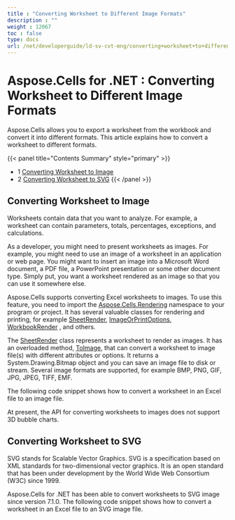 ```yaml
---
title : "Converting Worksheet to Different Image Formats" 
description : "" 
weight : 12067 
toc : false
type: docs
url: /net/developerguide/ld-sv-cvt-mng/converting+worksheet+to+different+image+formats/
---
```


# Aspose.Cells for .NET : Converting Worksheet to Different Image Formats


Aspose.Cells allows you to export a worksheet from the workbook and convert it into different formats. This article explains how to convert a worksheet to different formats.

{{< panel title="Contents Summary" style="primary" >}}
*   1 [Converting Worksheet to Image](#converting-worksheet-to-image)
*   2 [Converting Worksheet to SVG](#converting-worksheet-to-svg)
{{< /panel >}}
 

## Converting Worksheet to Image

Worksheets contain data that you want to analyze. For example, a worksheet can contain parameters, totals, percentages, exceptions, and calculations.

As a developer, you might need to present worksheets as images. For example, you might need to use an image of a worksheet in an application or web page. You might want to insert an image into a Microsoft Word document, a PDF file, a PowerPoint presentation or some other document type. Simply put, you want a worksheet rendered as an image so that you can use it somewhere else.

Aspose.Cells supports converting Excel worksheets to images. To use this feature, you need to import the [Aspose.Cells.Rendering](https://apireference.aspose.com/net/cells/aspose.cells.rendering/) namespace to your program or project. It has several valuable classes for rendering and printing, for example [SheetRender](https://apireference.aspose.com/net/cells/aspose.cells.rendering/sheetrender), [ImageOrPrintOptions](https://apireference.aspose.com/net/cells/aspose.cells.rendering/imageorprintoptions), [WorkbookRender](https://apireference.aspose.com/net/cells/aspose.cells.rendering/workbookrender) , and others.

The [SheetRender](https://apireference.aspose.com/net/cells/aspose.cells.rendering/sheetrender) class represents a worksheet to render as images. It has an overloaded method, [ToImage](https://apireference.aspose.com/net/cells/aspose.cells.rendering/sheetrender/methods/toimage/index), that can convert a worksheet to image file(s) with different attributes or options. It returns a System.Drawing.Bitmap object and you can save an image file to disk or stream. Several image formats are supported, for example BMP, PNG, GIF, JPG, JPEG, TIFF, EMF.

The following code snippet shows how to convert a worksheet in an Excel file to an image file.

At present, the API for converting worksheets to images does not support 3D bubble charts.

## Converting Worksheet to SVG

SVG stands for Scalable Vector Graphics. SVG is a specification based on XML standards for two-dimensional vector graphics. It is an open standard that has been under development by the World Wide Web Consortium (W3C) since 1999.

Aspose.Cells for .NET has been able to convert worksheets to SVG image since version 7.1.0. The following code snippet shows how to convert a worksheet in an Excel file to an SVG image file.

